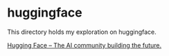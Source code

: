# huggingface

This directory holds my exploration on huggingface.

[Hugging Face – The AI community building the future.](https://huggingface.co/)
